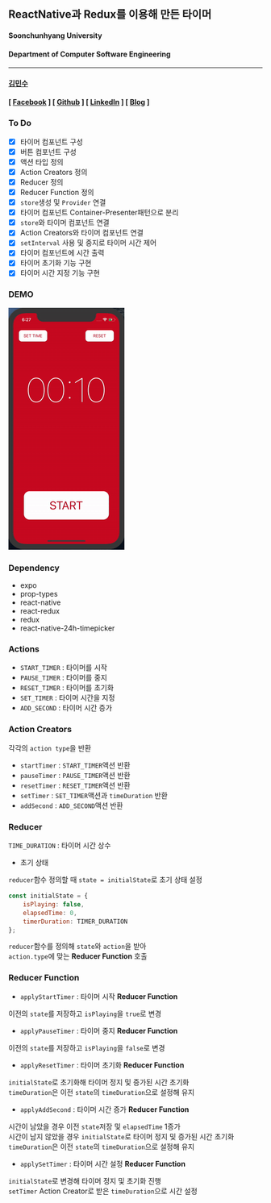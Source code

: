 ## ReactNative과 Redux를 이용해 만든 타이머

#### Soonchunhyang University<br/>
#### Department of Computer Software Engineering

---

#### [김민수](https://github.com/alstn2468)

#### [ [Facebook](https://www.facebook.com/profile.php?id=100003769223078) ] [ [Github](https://github.com/alstn2468) ] [ [LinkedIn](https://www.linkedin.com/in/minsu-kim-336289160/) ] [ [Blog](https://alstn2468.github.io/) ]<br/>

### To Do

- [x] 타이머 컴포넌트 구성
- [x] 버튼 컴포넌트 구성
- [x] 액션 타입 정의
- [x] Action Creators 정의
- [x] Reducer 정의
- [x] Reducer Function 정의
- [x] `store`생성 및 `Provider` 연결
- [x] 타이머 컴포넌트 Container-Presenter패턴으로 분리
- [x] `store`와 타이머 컴포넌트 연결
- [x] Action Creators와 타이머 컴포넌트 연결
- [x] `setInterval` 사용 및 중지로 타이머 시간 제어
- [x] 타이머 컴포넌트에 시간 출력
- [x] 타이머 초기화 기능 구현
- [x] 타이머 시간 지정 기능 구현

### DEMO

![DEMO](DEMO/demo.gif)

### Dependency
- expo
- prop-types
- react-native
- react-redux
- redux
- react-native-24h-timepicker

### Actions

- `START_TIMER` : 타이머를 시작
- `PAUSE_TIMER` : 타이머를 중지
- `RESET_TIMER` : 타이머를 초기화
- `SET_TIMER` : 타이머 시간을 지정
- `ADD_SECOND` : 타이머 시간 증가

### Action Creators

각각의 `action type`을 반환

- `startTimer` : `START_TIMER`액션 반환
- `pauseTimer` : `PAUSE_TIMER`액션 반환
- `resetTimer` : `RESET_TIMER`액션 반환
- `setTimer` : `SET_TIMER`액션과 `timeDuration` 반환
- `addSecond` : `ADD_SECOND`액션 반환

### Reducer

`TIME_DURATION` : 타이머 시간 상수<br>

- 초기 상태


`reducer`함수 정의할 때 `state = initialState`로 초기 상태 설정<br>

```javascript
const initialState = {
    isPlaying: false,
    elapsedTime: 0,
    timerDuration: TIMER_DURATION
};
```

`reducer`함수를 정의해 `state`와 `action`을 받아<br>
`action.type`에 맞는 **Reducer Function** 호출<br>

### Reducer Function

- `applyStartTimer` : 타이머 시작 **Reducer Function**

이전의 `state`를 저장하고 `isPlaying`을 `true`로 변경<br>

- `applyPauseTimer` : 타이머 중지 **Reducer Function**

이전의 `state`를 저장하고 `isPlaying`을 `false`로 변경<br>

- `applyResetTimer` : 타이머 초기화 **Reducer Function**

`initialState`로 초기화해 타이머 정지 및 증가된 시간 초기화<br>
`timeDuration`은 이전 `state`의 `timeDuration`으로 설정해 유지

- `applyAddSecond` : 타이머 시간 증가 **Reducer Function**

시간이 남았을 경우 이전 `state`저장 및 `elapsedTime` 1증가<br>
시간이 남지 않았을 경우 `initialState`로 타이머 정지 및 증가된 시간 초기화<br>
`timeDuration`은 이전 `state`의 `timeDuration`으로 설정해 유지<br>

- `applySetTimer` : 타이머 시간 설정 **Reducer Function**

`initialState`로 변경해 타이머 정지 및 초기화 진행<br>
`setTimer` Action Creator로 받은 `timeDuration`으로 시간 설정<br>